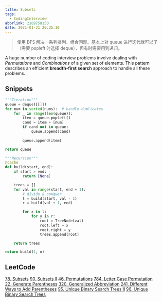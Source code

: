 ```yaml
---
title: Subsets
tags:
  - CodingInterview
abbrlink: 2189758150
date: 2021-01-31 20:35:10
---
```

> 使用 BFS 解决一系列排列、组合问题。基本上对 queue 进行迭代就可以了（需要 popleft 时选择 deque），但有时需要用到递归。

A huge number of coding interview problems involve dealing with _Permutations_ and _Combinations_ of a given set of elements. This pattern describes an efficient **breadth-first search** approach to handle all these problems.

## Snippets
```python
"""Iteration"""
queue = deque([[]])
for num in sorted(nums):  # handle duplicates
    for _ in range(len(queue)):
        item = queue.popleft()
        cand = item + [num]
        if cand not in queue:
            queue.append(cand)
        
        queue.append(item)

return queue
```
```python
"""Recursion"""
@cache
def build(start, end):
    if start > end:
        return [None]

    trees = []
    for val in range(start, end + 1):
        # divide & conquer
        l = build(start, val - 1)
        r = build(val + 1, end)

        for x in l:
            for y in r:
                root = TreeNode(val)
                root.left = x
                root.right = y
                trees.append(root)

    return trees

return build(1, n)
```

## LeetCode
[78. Subsets](https://leetcode.com/problems/subsets/)
[90. Subsets II](https://leetcode.com/problems/subsets-ii/)
[46. Permutations](https://leetcode.com/problems/permutations/)
[784. Letter Case Permutation](https://leetcode.com/problems/letter-case-permutation/)
[22. Generate Parentheses](https://leetcode.com/problems/generate-parentheses/)
[320. Generalized Abbreviation](https://leetcode.com/problems/generalized-abbreviation/)
[241. Different Ways to Add Parentheses](https://leetcode.com/problems/different-ways-to-add-parentheses/)
[95. Unique Binary Search Trees II](https://leetcode.com/problems/unique-binary-search-trees-ii/)
[96. Unique Binary Search Trees](https://leetcode.com/problems/unique-binary-search-trees/)
